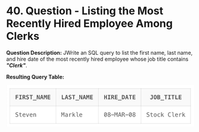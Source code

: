 # 40. Question - Listing the Most Recently Hired Employee Among Clerks

**Question Description:**
JWrite an SQL query to list the first name, last name, and hire date of the most recently hired employee whose job title contains ***"Clerk"***.

**Resulting Query Table:**

![alt text](/Sql-ScreenShots/ScreenShot_40.png)
